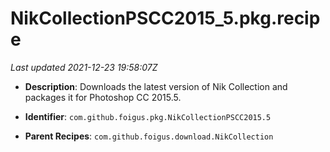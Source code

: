 # NikCollectionPSCC2015_5.pkg.recipe

_Last updated 2021-12-23 19:58:07Z_

- **Description**: Downloads the latest version of Nik Collection and packages it for Photoshop CC 2015.5.

- **Identifier**: `com.github.foigus.pkg.NikCollectionPSCC2015.5`

- **Parent Recipes**: `com.github.foigus.download.NikCollection`
